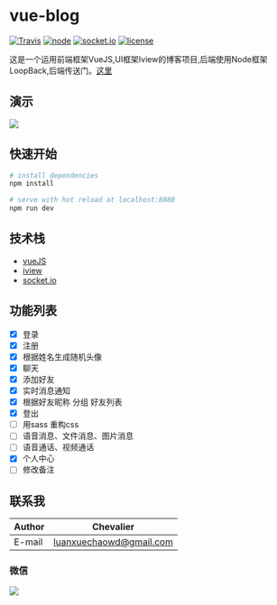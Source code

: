 # vue-blog
[![Travis](https://img.shields.io/badge/Build-passing-brightgreen.svg?style=flat-square)](https://github.com/luanxuechao/vue-blog)
[![node](https://img.shields.io/badge/node-v8.1.4-blue.svg?style=flat-square)](https://github.com/luanxuechao/vue-blog)
[![socket.io](https://img.shields.io/badge/socket.io-%3E%3D2.0.0-blue.svg?style=flat-square)](https://github.com/luanxuechao/vue-blog)
[![license](https://img.shields.io/github/license/mashape/apistatus.svg?style=flat-square)](https://github.com/luanxuechao/vue-blog)

这是一个运用前端框架VueJS,UI框架Iview的博客项目,后端使用Node框架LoopBack,后端传送门。[这里](https://github.com/luanxuechao/loopback-chat)

## 演示
![](https://github.com/luanxuechao/vue-blog/blob/master/demo/demo.gif?raw=true)

## 快速开始

``` bash
# install dependencies
npm install

# serve with hot reload at localhost:8080
npm run dev

```

## 技术栈
- [vueJS](https://cn.vuejs.org/)
- [iview](https://www.iviewui.com/)
- [socket.io](https://socket.io/)

## 功能列表
- [x] 登录
- [x] 注册
- [x] 根据姓名生成随机头像
- [x] 聊天
- [x] 添加好友
- [x] 实时消息通知
- [x] 根据好友昵称 分组 好友列表
- [x] 登出
- [ ] 用sass 重构css
- [ ] 语音消息、文件消息、图片消息
- [ ] 语音通话、视频通话
- [x] 个人中心
- [ ] 修改备注

## 联系我
|Author|Chevalier|
|---|---
|E-mail|luanxuechaowd@gmail.com
### 微信
![](https://github.com/luanxuechao/vue-blog/blob/master/demo/weChat.png)
